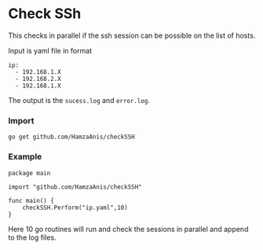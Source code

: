 # Check SSh

This checks in parallel if the ssh session can be possible on the list of hosts.

Input is yaml file in format

```
ip:
  - 192.168.1.X
  - 192.168.2.X
  - 192.168.1.X
```

The output is the `sucess.log` and `error.log`.

### Import

```
go get github.com/HamzaAnis/checkSSH
```

### Example

```
package main

import "github.com/HamzaAnis/checkSSH"

func main() {
	checkSSH.Perform("ip.yaml",10)
}
```

Here 10 go routines will run and check the sessions in parallel and append to the log files.
